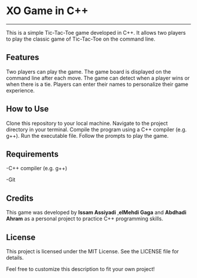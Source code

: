 # XO Game in C++ #
_________________________________________________________________

This is a simple Tic-Tac-Toe game developed in C++. It allows two players to play the classic game of Tic-Tac-Toe on the command line.

## Features ##

Two players can play the game.
The game board is displayed on the command line after each move.
The game can detect when a player wins or when there is a tie.
Players can enter their names to personalize their game experience.

## How to Use ##

Clone this repository to your local machine.
Navigate to the project directory in your terminal.
Compile the program using a C++ compiler (e.g. g++).
Run the executable file.
Follow the prompts to play the game.

## Requirements ##

-C++ compiler (e.g. g++)

-Git

## Credits ##

This game was developed by **Issam Assiyadi** ,**elMehdi Gaga** and **Abdhadi Ahram**  as a personal project to practice C++ programming skills.

## License ##

This project is licensed under the MIT License. See the LICENSE file for details.

Feel free to customize this description to fit your own project!
